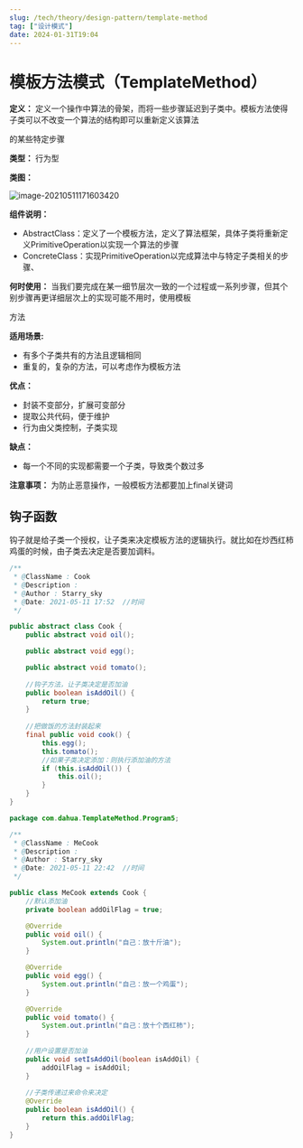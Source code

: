 ```yaml
---
slug: /tech/theory/design-pattern/template-method
tag: ["设计模式"]
date: 2024-01-31T19:04
---
```

# 模板方法模式（TemplateMethod）

**定义：** 定义一个操作中算法的骨架，而将一些步骤延迟到子类中。模板方法使得子类可以不改变一个算法的结构即可以重新定义该算法

的某些特定步骤

**类型：** 行为型

**类图：**

![image-20210511171603420](https://picgo-starry.oss-cn-beijing.aliyuncs.com/img/DesignPattern/TemplateMethod.png)

**组件说明：**

- AbstractClass：定义了一个模板方法，定义了算法框架，具体子类将重新定义PrimitiveOperation以实现一个算法的步骤
- ConcreteClass：实现PrimitiveOperation以完成算法中与特定子类相关的步骤、

**何时使用：** 当我们要完成在某一细节层次一致的一个过程或一系列步骤，但其个别步骤再更详细层次上的实现可能不用时，使用模板

方法

**适用场景:**

- 有多个子类共有的方法且逻辑相同
- 重复的，复杂的方法，可以考虑作为模板方法

**优点：**

- 封装不变部分，扩展可变部分
- 提取公共代码，便于维护
- 行为由父类控制，子类实现

**缺点：**

- 每一个不同的实现都需要一个子类，导致类个数过多

**注意事项：** 为防止恶意操作，一般模板方法都要加上final关键词



## 钩子函数

钩子就是给子类一个授权，让子类来决定模板方法的逻辑执行。就比如在炒西红柿鸡蛋的时候，由子类去决定是否要加调料。

```java
/**
 * @ClassName : Cook
 * @Description :
 * @Author : Starry_sky
 * @Date: 2021-05-11 17:52  //时间
 */

public abstract class Cook {
    public abstract void oil();

    public abstract void egg();

    public abstract void tomato();
	
    //钩子方法，让子类决定是否加油
    public boolean isAddOil() {
        return true;
    }
	
    //把做饭的方法封装起来
    final public void cook() {
        this.egg();
        this.tomato();
		//如果子类决定添加：则执行添加油的方法
        if (this.isAddOil()) {
            this.oil();
        }
    }
}

```

```java
package com.dahua.TemplateMethod.Program5;

/**
 * @ClassName : MeCook
 * @Description :
 * @Author : Starry_sky
 * @Date: 2021-05-11 22:42  //时间
 */

public class MeCook extends Cook {
    //默认添加油
    private boolean addOilFlag = true;

    @Override
    public void oil() {
        System.out.println("自己：放十斤油");
    }

    @Override
    public void egg() {
        System.out.println("自己：放一个鸡蛋");
    }

    @Override
    public void tomato() {
        System.out.println("自己：放十个西红柿");
    }
	
    //用户设置是否加油
    public void setIsAddOil(boolean isAddOil) {
        addOilFlag = isAddOil;
    }
	
    //子类传递过来命令来决定
    @Override
    public boolean isAddOil() {
        return this.addOilFlag;
    }
}

```

